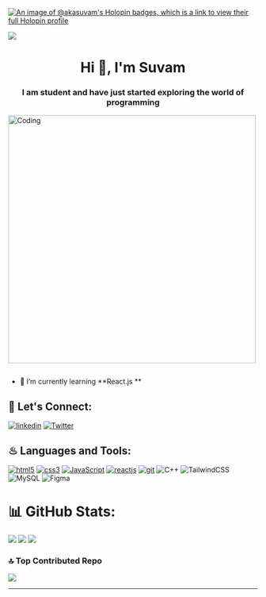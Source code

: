 [![An image of @akasuvam's Holopin badges, which is a link to view their full Holopin profile](https://holopin.me/akasuvam)](https://holopin.io/@akasuvam)



[![](https://visitcount.itsvg.in/api?id=aka-suvam&icon=0&color=12)](https://visitcount.itsvg.in)
<h1 align="center">Hi 👋, I'm Suvam</h1>
<h3 align="center">I am student and have just started exploring the world of programming</h3>
<img align="center" alt="Coding" width="500" src="https://media1.giphy.com/media/qgQUggAC3Pfv687qPC/giphy.gif?cid=ecf05e474jkd0gzftsimaapqwnbzn7od8u0pqowm8hdp08cn&rid=giphy.gif&ct=g">

<p align="left"> <a href="https://twitter.com/" target="blank"><img src="https://img.shields.io/twitter/follow/?logo=twitter&style=for-the-badge" alt="" /></a> </p>

- 🌱 I’m currently learning **React.js **

## 🔰 Let's Connect:

[![linkedin](https://img.shields.io/badge/LinkedIn-0077B5?style=for-the-badge&logo=linkedin&logoColor=white)](https://www.linkedin.com/in/suvam-rai-66769a203/)
[![Twitter](https://img.shields.io/badge/Twitter-%231DA1F2.svg?logo=Twitter&logoColor=white)](https://twitter.com/SuvamRai4) 
<!-- Proudly created with GPRM ( https://gprm.itsvg.in ) -->
  

   
## ♨ Languages and Tools:
[![html5](https://img.shields.io/badge/HTML5-E34F26?style=for-the-badge&logo=html5&logoColor=white)](https://www.w3.org/html/)
[![css3](https://img.shields.io/badge/CSS3-1572B6?style=for-the-badge&logo=css3&logoColor=white)](https://www.w3schools.com/css/)
[![JavaScript](https://img.shields.io/badge/JavaScript-323330?style=for-the-badge&logo=javascript&logoColor=F7DF1E)](https://developer.mozilla.org/en-US/docs/Web/JavaScript)
[![reactjs](https://img.shields.io/badge/React-20232A?style=for-the-badge&logo=react&logoColor=61DAFB)](https://reactjs.org/)
[![git](https://img.shields.io/badge/GIT-E44C30?style=for-the-badge&logo=git&logoColor=white)](https://git-scm.com/)
![C++](https://img.shields.io/badge/c++-%2300599C.svg?style=plastic&logo=c%2B%2B&logoColor=white) 
![TailwindCSS](https://img.shields.io/badge/tailwindcss-%2338B2AC.svg?style=plastic&logo=tailwind-css&logoColor=white) 
![MySQL](https://img.shields.io/badge/mysql-%2300000f.svg?style=plastic&logo=mysql&logoColor=white) 
![Figma](https://img.shields.io/badge/figma-%23F24E1E.svg?style=plastic&logo=figma&logoColor=white)


# 📊 GitHub Stats:
![](https://github-readme-stats.vercel.app/api?username=aka-suvam&theme=synthwave&hide_border=false&include_all_commits=true&count_private=true)
![](https://github-readme-stats.vercel.app/api/top-langs/?username=aka-suvam&theme=synthwave&hide_border=false&include_all_commits=true&count_private=true&layout=compact)
![](https://github-readme-streak-stats.herokuapp.com/?user=aka-suvam&theme=synthwave&hide_border=false)<br/>


### 🔝 Top Contributed Repo
![](https://github-contributor-stats.vercel.app/api?username=aka-suvam&limit=5&theme=radical&combine_all_yearly_contributions=true)

---


<!-- Proudly created with GPRM ( https://gprm.itsvg.in ) -->

